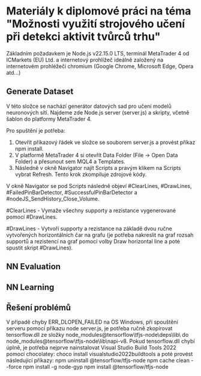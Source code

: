 # Materiály k diplomové práci na téma "Možnosti využití strojového učení při detekci aktivit tvůrců trhu"

Základním požadavkem je Node.js v22.15.0 LTS, terminál MetaTrader 4 od ICMarkets (EU) Ltd. a internetový prohlížeč ideálně založený na internetovém prohléžeči chromium (Google Chrome, Microsoft Edge, Opera atd...)

## Generate Dataset

V této složce se nachází generátor datových sad pro učení modelů neuronových sítí. 
Najdeme zde Node.js server (server.js) a skripty, včetně šablon do platformy MetaTrader 4. 

Pro spuštění je potřeba:

1. Otevřít příkazový řádek ve složce se souborem server.js a provést příkaz npm install.
2. V platformě MetaTrader 4 si otevřít Data Folder (File -> Open Data Folder) a přesunout sem MQL4 a Templates.
3. Následně v okně Navigator najít Scripts a pravým klikem na Scripts vybrat Refresh. Tento krok zkompiluje zdrojové kódy.  

V okně Navigator se pod Scripts následně objeví #ClearLines, #DrawLines, #FailedPinBarDetector, #SuccessfulPinBarDetector a #nodeJS_SendHistory_Close_Volume.

#ClearLines - Vymaže všechny supporty a rezistance vygenerované pomocí #DrawLines.

#DrawLines - Vytvoří supporty a rezistance na základě dvou ručne vytvořených horizontálních čar na grafu (je potřeba nakreslit na graf rozsah supportů a rezistencí na graf pomocí volby Draw horizontal line a poté spustit skript #DrawLines).



## NN Evaluation

## NN Learning

## Řešení problémů

V případě chyby ERR_DLOPEN_FAILED na OS Windows, při spouštění serveru pomocí příkazu node server.js, je potřeba ručně zkopírovat tensorflow.dll ze složky node_modules\@tensorflow\tfjs-node\deps\lib\ do node_modules\@tensorflow\tfjs-node\lib\napi-v8\. 
Pokud tensorflow.dll chybí úplně, je potřeba nejprve nainstalovat Visual Studio Build Tools 2022 pomocí chocolatey: 
choco install visualstudio2022buildtools
a poté provést následující příkazy:
npm uninstall @tensorflow/tfjs-node
npm cache clean --force
npm install -g node-gyp
npm install @tensorflow/tfjs-node

